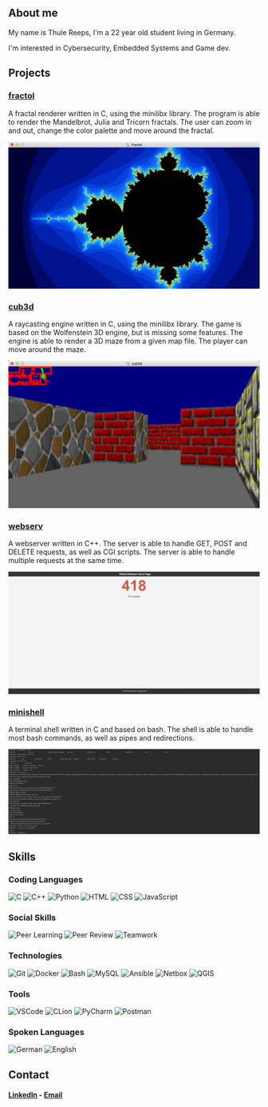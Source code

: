## About me

My name is Thule Reeps, I'm a 22 year old student living in Germany.

I'm interested in Cybersecurity, Embedded Systems and Game dev.

## Projects

### [fractol](https://github.com/thule-re/fractol-linux)
A fractal renderer written in C, using the minilibx library. 
The program is able to render the Mandelbrot, Julia and Tricorn fractals. 
The user can zoom in and out, change the color palette and move around the fractal.

![fractol](./.media/fractol.png)

### [cub3d](https://github.com/thule-re/cub3d)
A raycasting engine written in C, using the minilibx library.
The game is based on the Wolfenstein 3D engine, but is missing some features.
The engine is able to render a 3D maze from a given map file. 
The player can move around the maze.

![cube3d](./.media/cub3d.png)

### [webserv](https://github.com/thule-re/webserv)
A webserver written in C++. 
The server is able to handle GET, POST and DELETE requests, as well as CGI scripts.
The server is able to handle multiple requests at the same time.

![webserv](./.media/webserv.png)


### [minishell](https://github.com/thule-re/minishell)
A terminal shell written in C and based on bash.
The shell is able to handle most bash commands, as well as pipes and redirections.

![minishell](./.media/minishell.png)

## Skills
### Coding Languages

![C](https://img.shields.io/badge/-C-000000?style=flat&logo=c)
![C++](https://img.shields.io/badge/-C++-000000?style=flat&logo=c%2B%2B)
![Python](https://img.shields.io/badge/-Python-000000?style=flat&logo=python)
![HTML](https://img.shields.io/badge/-HTML-000000?style=flat&logo=html5)
![CSS](https://img.shields.io/badge/-CSS-000000?style=flat&logo=css3)
![JavaScript](https://img.shields.io/badge/-JavaScript-000000?style=flat&logo=javascript)

### Social Skills

![Peer Learning](https://img.shields.io/badge/-Peer%20Learning-000000)
![Peer Review](https://img.shields.io/badge/-Peer%20Review-000000)
![Teamwork](https://img.shields.io/badge/-Teamwork-000000)

### Technologies

![Git](https://img.shields.io/badge/-Git-000000?style=flat&logo=git)
![Docker](https://img.shields.io/badge/-Docker-000000?style=flat&logo=docker)
![Bash](https://img.shields.io/badge/-Bash-000000?style=flat&logo=gnu-bash)
![MySQL](https://img.shields.io/badge/-MySQL-000000?style=flat&logo=mysql)
![Ansible](https://img.shields.io/badge/-Ansible-000000?style=flat&logo=ansible)
![Netbox](https://img.shields.io/badge/-Netbox-000000?style=flat&logo=netbox)
![QGIS](https://img.shields.io/badge/-QGIS-000000?style=flat&logo=qgis)

### Tools

![VSCode](https://img.shields.io/badge/-VSCode-000000?style=flat&logo=visual-studio-code)
![CLion](https://img.shields.io/badge/-CLion-000000?style=flat&logo=clion)
![PyCharm](https://img.shields.io/badge/-PyCharm-000000?style=flat&logo=pycharm)
![Postman](https://img.shields.io/badge/-Postman-000000?style=flat&logo=postman)

### Spoken Languages

![German](https://img.shields.io/badge/-German-000000)
![English](https://img.shields.io/badge/-English-000000)

## Contact

#### [LinkedIn](https://www.linkedin.com/in/thule-reeps/) - [Email](mailto:reeps.thule@gmail.com)

